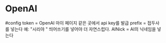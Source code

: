 # OpenAI

#config
token = OpenAI 마이 페이지 같은 곳에서 api key를 발급
prefix = 접두사를 넣는다 예: "시리야 " 띄어쓰기를 넣어야 더 자연스럽다.
AINick = AI의 닉네임을 넣는다
